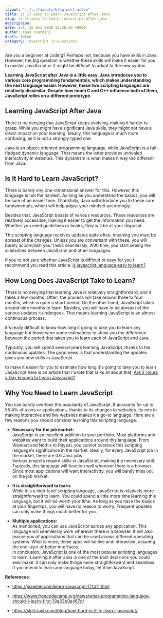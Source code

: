 ```yaml
---
layout: "../../layouts/blog-post.astro"
title: Is It Easy to Learn JavaScript After Java
slug: is-it-easy-to-learn-javascript-after-java
description: 
date: Sat, 26 Dec 2020 13:36:26 +0000
author: Anas Ouardini
draft: false
category: javascript js-questions
---
```



Are you a beginner at coding? Perhaps not, because you have skills in Java. However, the big question is whether these skills will make it easier for you to master JavaScript or it might be difficult to adapt to the new syntax.

**Learning JavaScript after Java is a little easy. Java introduces you to various core programming fundamentals, which makes understanding the next language easier. However, these two scripting languages are relatively dissimilar. Despite how much C and C++ influence both of them, JavaScript relies on a different prototype.**

## Learning JavaScript After Java

There is no denying that JavaScript keeps evolving, making it harder to grasp. While you might have significant Java skills, they might not have a direct impact on your learning. Ideally, this language is much more confusing, as it is not a strongly typed one.

Java is an object-oriented programming language, while JavaScript is a full-fledged dynamic language. That means the latter provides unrivaled interactivity in websites. This dynamism is what makes it way too different from Java.

## Is It Hard to Learn JavaScript?

There is barely any one-dimensional answer for this. However, this language is not the hardest. As long as you understand the basics, you will be sure of an easier time. Thankfully, Java will introduce you to these core fundamentals, which will help adjust your mindset accordingly.

Besides that, JavaScript boasts of various resources. These resources are relatively accessible, making it easier to get the information you need. Whether you need guidelines or books, they will be at your disposal.

This scripting language receives updates quite often, meaning you must be abreast of the changes. Unless you are conversant with these, you will barely accomplish your tasks seamlessly. With time, you start seeing the similarities between JavaScript and other languages.

if you're not sure whether JavaScript is difficult or easy for you I recommend you read this article: <a href="/posts/is-javascript-easy-to-learn/" target="_blank" rel="noreferrer noopener">is javascript language easy to learn?</a>

## How Long Does JavaScript Take to Learn?

There is no denying that learning Java is relatively straightforward, and it takes a few months. Often, the process will take around three to four months, which is quite a short period. On the other hand, JavaScript takes around nine months to learn. Besides, you will have to be abreast of the various updates it undergoes. That means learning JavaScript is an almost continuous process.

it's really difficult to know how long it going to take you to learn any language but those were some estimations to show you the difference between the period that takes you to learn each of JavaScript and Java.

Typically, you will spend several years learning JavaScript, thanks to the continuous updates. The good news is that understanding the updates gives you new skills in JavaScript.

to make it easier for you to estimate how long it's going to take you to learn JavaScript here is an article that i wrote that talks all about that, <a href="/posts/are-2-hours-a-day-enough-to-learn-javascript/" target="_blank" rel="noreferrer noopener">Are 2 Hours a Day Enough to Learn Javascript?</a>

## Why You Need to Learn JavaScript

You can barely overlook the popularity of JavaScript. It accounts for up to 55.4% of users or applications, thanks to its changes to websites. Its role in making interactive and live websites makes it a go-to language. Here are a few reasons you should consider learning this scripting language.

- **Necessary for the job market:**<br>JavaScript is an excellent addition to your portfolio. Most platforms and websites want to build their applications around this language. From Walmart and Netflix to Paypal, you cannot overlook this scripting language's significance in the market. Ideally, for every JavaScript job in the market, there are 0.6 Java jobs.<br>Various projects require skills in JavaScript, making it a necessary skill. Typically, this language will function well wherever there is a browser. Since most applications will want interactivity, you will barely miss out on the job market.

- **It is straightforward to learn:**<br>While it is a high-level scripting language, JavaScript is relatively more straightforward to learn. You could spend a little more time learning this language, but it will be worth your time. As long as you have the basics at your fingertips, you will have no reason to worry. Frequent updates can only make things much better for you.

- **Multiple applications:**<br>As mentioned, you can use JavaScript across any application. This language will seamlessly work wherever there is a browser. It will also assure you of applications that can be used across different operating systems. What is more, these apps will be live and interactive, assuring the end-user of better interfaces.<br>In conclusion, JavaScript is one of the most popular scripting languages to learn. Learning it after Java is one of the best decisions you could ever make. It can only make things more straightforward and seamless. If you intend to learn any language today, let it be JavaScript.

**References**:

- <a rel="noreferrer noopener nofollow" href="https://jaxenter.com/learn-javascript-171411.html" target="_blank">https://jaxenter.com/learn-javascript-171411.html</a>

- <a rel="noreferrer noopener nofollow" href="https://www.freecodecamp.org/news/what-programming-language-should-i-learn-first-19a33b0a467d/" target="_blank">https://www.freecodecamp.org/news/what-programming-language-should-i-learn-first-19a33b0a467d/</a>

- <a rel="noreferrer noopener nofollow" href="https://skillcrush.com/blog/how-hard-is-it-to-learn-javascript/" target="_blank">https://skillcrush.com/blog/how-hard-is-it-to-learn-javascript/</a>


